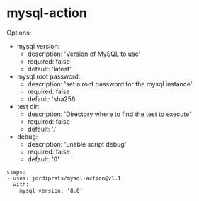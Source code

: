 # mysql-action

Options:

* mysql version:
  - description: 'Version of MySQL to use'
  - required: false
  - default: 'latest'
* mysql root password:
  - description: 'set a root password for the mysql instance'
  - required: false
  - default: 'sha256'
* test dir:
  - description: 'Directory where to find the test to execute'
  - required: false
  - default: '.'
* debug:
  - description: 'Enable script debug'
  - required: false
  - default: '0'

```
steps:
- uses: jordiprats/mysql-action@v1.1
  with:
    mysql version: '8.0'
```
